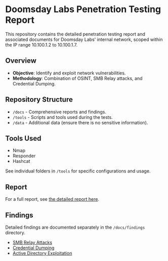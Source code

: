 # Doomsday Labs Penetration Testing Report

This repository contains the detailed penetration testing report and associated documents for Doomsday Labs' internal network, scoped within the IP range 10.100.1.2 to 10.100.1.7.

## Overview

- **Objective**: Identify and exploit network vulnerabilities.
- **Methodology**: Combination of OSINT, SMB Relay attacks, and Credential Dumping.

## Repository Structure

- `/docs` - Comprehensive reports and findings.
- `/tools` - Scripts and tools used during the tests.
- `/data` - Additional data (ensure there is no sensitive information).

## Tools Used

- Nmap
- Responder
- Hashcat

See individual folders in `/tools` for specific configurations and usage.

## Report

For a full report, see [the detailed report here](docs/report.md).

## Findings

Detailed findings are documented separately in the `/docs/findings` directory.

- [SMB Relay Attacks](docs/findings/smb_relay.md)
- [Credential Dumping](docs/findings/credential_dumping.md)
- [Active Directory Exploitation](docs/findings/active_directory.md)
